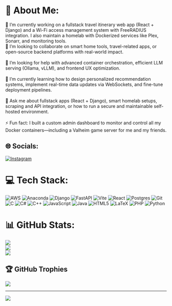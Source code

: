 # 💫 About Me:
🔭 I’m currently working on a fullstack travel itinerary web app (React + Django) and a Wi-Fi access management system with FreeRADIUS integration. I also maintain a homelab with Dockerized services like Plex, Sonarr, and monitoring tools. <br>👯 I’m looking to collaborate on smart home tools, travel-related apps, or open-source backend platforms with real-world impact.<br><br>🤝 I’m looking for help with advanced container orchestration, efficient LLM serving (Ollama, vLLM), and frontend UX optimization.<br><br>🌱 I’m currently learning how to design personalized recommendation systems, implement real-time data updates via WebSockets, and fine-tune deployment pipelines.<br><br>💬 Ask me about fullstack apps (React + Django), smart homelab setups, scraping and API integration, or how to run a secure and maintainable self-hosted environment.<br><br>⚡ Fun fact: I built a custom admin dashboard to monitor and control all my Docker containers—including a Valheim game server for me and my friends.


## 🌐 Socials:
[![Instagram](https://img.shields.io/badge/Instagram-%23E4405F.svg?logo=Instagram&logoColor=white)](https://instagram.com/stevobelo4) 

# 💻 Tech Stack:
![AWS](https://img.shields.io/badge/AWS-%23FF9900.svg?style=plastic&logo=amazon-aws&logoColor=white) ![Anaconda](https://img.shields.io/badge/Anaconda-%2344A833.svg?style=plastic&logo=anaconda&logoColor=white) ![Django](https://img.shields.io/badge/django-%23092E20.svg?style=plastic&logo=django&logoColor=white) ![FastAPI](https://img.shields.io/badge/FastAPI-005571?style=plastic&logo=fastapi) ![Vite](https://img.shields.io/badge/vite-%23646CFF.svg?style=plastic&logo=vite&logoColor=white) ![React](https://img.shields.io/badge/react-%2320232a.svg?style=plastic&logo=react&logoColor=%2361DAFB) ![Postgres](https://img.shields.io/badge/postgres-%23316192.svg?style=plastic&logo=postgresql&logoColor=white) ![Git](https://img.shields.io/badge/git-%23F05033.svg?style=plastic&logo=git&logoColor=white) ![C](https://img.shields.io/badge/c-%2300599C.svg?style=plastic&logo=c&logoColor=white) ![C#](https://img.shields.io/badge/c%23-%23239120.svg?style=plastic&logo=csharp&logoColor=white) ![C++](https://img.shields.io/badge/c++-%2300599C.svg?style=plastic&logo=c%2B%2B&logoColor=white) ![JavaScript](https://img.shields.io/badge/javascript-%23323330.svg?style=plastic&logo=javascript&logoColor=%23F7DF1E) ![Java](https://img.shields.io/badge/java-%23ED8B00.svg?style=plastic&logo=openjdk&logoColor=white) ![HTML5](https://img.shields.io/badge/html5-%23E34F26.svg?style=plastic&logo=html5&logoColor=white) ![LaTeX](https://img.shields.io/badge/latex-%23008080.svg?style=plastic&logo=latex&logoColor=white) ![PHP](https://img.shields.io/badge/php-%23777BB4.svg?style=plastic&logo=php&logoColor=white) ![Python](https://img.shields.io/badge/python-3670A0?style=plastic&logo=python&logoColor=ffdd54)
# 📊 GitHub Stats:
![](https://github-readme-stats.vercel.app/api?username=BeloIV&theme=dark&hide_border=false&include_all_commits=true&count_private=true)<br/>
![](https://nirzak-streak-stats.vercel.app/?user=BeloIV&theme=dark&hide_border=false)<br/>
![](https://github-readme-stats.vercel.app/api/top-langs/?username=BeloIV&theme=dark&hide_border=false&include_all_commits=true&count_private=true&layout=compact)

## 🏆 GitHub Trophies
![](https://github-profile-trophy.vercel.app/?username=BeloIV&theme=merko&no-frame=false&no-bg=true&margin-w=4)

---
[![](https://visitcount.itsvg.in/api?id=BeloIV&icon=1&color=0)](https://visitcount.itsvg.in)

<!-- Proudly created with GPRM ( https://gprm.itsvg.in ) -->
